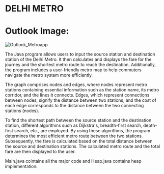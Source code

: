 # DELHI METRO 

# Outlook Image:

![Outlook_Metroapp](https://github.com/maicodee/METRO/assets/68491981/59f2b39b-93fc-4357-a915-7e2df1287cde)

The Java program allows users to input the source station and destination station of the Delhi Metro. It then calculates and displays the fare for the journey and the shortest metro route to reach the destination. Additionally, the program includes a user-friendly metro map to help commuters navigate the metro system more efficiently.

The graph comprises nodes and edges, where nodes represent metro stations containing essential information such as the station name, its metro corridor, and the lines it connects. Edges, which represent connections between nodes, signify the distance between two stations, and the cost of each edge corresponds to the distance between the two connecting stations (nodes).

To find the shortest path between the source station and the destination station, different algorithms such as Dijkstra's, breadth-first search, depth-first search, etc., are employed. By using these algorithms, the program determines the most efficient metro route between the two stations. Subsequently, the fare is calculated based on the total distance between the source and destination stations. The calculated metro route and the total fare are then displayed to the user.

Main.java cointains all the major code and Heap.java contains heap implementation.



